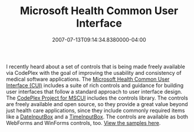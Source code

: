 ﻿---
title: Microsoft Health Common User Interface
date: "2007-07-13T09:14:34.8380000-04:00"
description: I recently heard about a set of controls that is being made freely
featuredImage: img/microsoft-health-common-user-interface-featured.png
---

I recently heard about a set of controls that is being made freely available via CodePlex with the goal of improving the usability and consistency of medical software applications. The [Microsoft Health Common User Interface (CUI)](http://www.mscui.net/Default.aspx) includes a suite of rich controls and guidance for building user interfaces that follow a standard approach to user interface design. The [CodePlex Project for MSCUI](http://www.codeplex.com/mscui) includes the controls library. The controls are freely available and open source, so they provide a great value beyond just health care applications, since they include commonly required items like a [DateInputBox](http://www.mscui.net/Components/DateInputBox.aspx) and a [TimeInputBox](http://www.mscui.net/Components/TimeInputBox.aspx). The controls are available as both WebForms and WinForms controls, too. [View the samples here](http://www.mscui.net/ControlsAndSamples.aspx).

